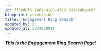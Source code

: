 ```yaml
---
id: ff7bd8f6-246e-4188-a772-831b64beee93
blueprint: clientside
title: 'Engagement Ring Search'
updated_by: 2
updated_at: 1734330911
---
```

**_This is the Engagement Ring Search Page_**!